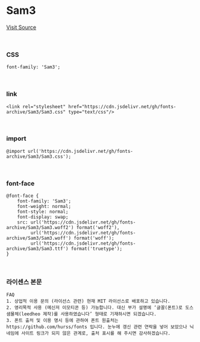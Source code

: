 # Sam3

[Visit Source](https://github.com/hurss/fonts)

&nbsp;

### CSS

```
font-family: 'Sam3';
```

&nbsp;

### link

```
<link rel="stylesheet" href="https://cdn.jsdelivr.net/gh/fonts-archive/Sam3/Sam3.css" type="text/css"/>
```

&nbsp;

### import

```
@import url('https://cdn.jsdelivr.net/gh/fonts-archive/Sam3/Sam3.css');
```

&nbsp;

### font-face

```
@font-face {
    font-family: 'Sam3';
    font-weight: normal;
    font-style: normal;
    font-display: swap;
    src: url('https://cdn.jsdelivr.net/gh/fonts-archive/Sam3/Sam3.woff2') format('woff2'),
         url('https://cdn.jsdelivr.net/gh/fonts-archive/Sam3/Sam3.woff') format('woff');
         url('https://cdn.jsdelivr.net/gh/fonts-archive/Sam3/Sam3.ttf') format('truetype');
}
```

&nbsp;

### 라이센스 본문

```
FAQ 
1. 상업적 이용 문의 (라이선스 관련) 현재 MIT 라이선스로 배포하고 있습니다. 
2. 영리목적 사용 (메신저 이모티콘 등) 가능합니다. 대신 부가 설명에 ‘글꼴(폰트)로 도스샘물체(leedheo 제작)를 사용하였습니다’ 형태로 기재하시면 되겠습니다. 
3. 폰트 출처 및 이용 명시 등에 관하여 폰트 원출처는 https://github.com/hurss/fonts 입니다. 눈누에 갱신 관련 연락을 넣어 보았으나 닉네임에 사이트 링크가 되지 않은 관계로, 출처 표시를 해 주시면 감사하겠습니다.
```
